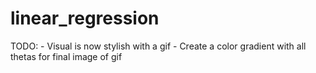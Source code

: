 # linear_regression
TODO:
    - Visual is now stylish with a gif
    - Create a color gradient with all thetas for final image of gif
    
